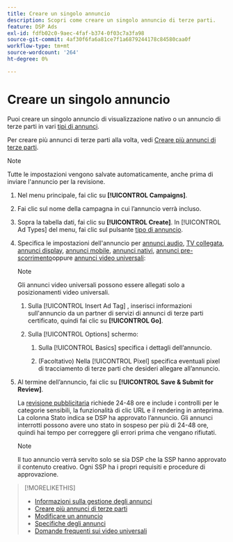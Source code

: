 ```yaml
---
title: Creare un singolo annuncio
description: Scopri come creare un singolo annuncio di terze parti.
feature: DSP Ads
exl-id: fdfb02c0-9aec-4faf-b374-0f03c7a3fa98
source-git-commit: 4af30f6fa6a81ce7f1a6879244178c84580caa0f
workflow-type: tm+mt
source-wordcount: '264'
ht-degree: 0%

---
```


# Creare un singolo annuncio

Puoi creare un singolo annuncio di visualizzazione nativo o un annuncio di terze parti in vari [tipi di annunci](ad-about.md#ad-types).

Per creare più annunci di terze parti alla volta, vedi [Creare più annunci di terze parti](ad-create-multiple.md).

>[!NOTE]
>
>Tutte le impostazioni vengono salvate automaticamente, anche prima di inviare l&#39;annuncio per la revisione.

1. Nel menu principale, fai clic su **[!UICONTROL Campaigns]**.

1. Fai clic sul nome della campagna in cui l’annuncio verrà incluso.

1. Sopra la tabella dati, fai clic su **[!UICONTROL Create]**. In [!UICONTROL Ad Types] del menu, fai clic sul pulsante [tipo di annuncio](ad-about.md#ad-types).

1. Specifica le impostazioni dell&#39;annuncio per [annunci audio](ad-settings-audio.md), [TV collegata](ad-settings-connected-tv.md), [annunci display](ad-settings-display.md), [annunci mobile](ad-settings-mobile.md), [annunci nativi](ad-settings-native.md), [annunci pre-scorrimento](ad-settings-pre-roll.md)oppure [annunci video universali](ad-settings-universal-video.md):

   >[!NOTE]
   >
   >Gli annunci video universali possono essere allegati solo a posizionamenti video universali.

   1. Sulla [!UICONTROL Insert Ad Tag] , inserisci informazioni sull&#39;annuncio da un partner di servizi di annunci di terze parti certificato, quindi fai clic su **[!UICONTROL Go]**.

   1. Sulla [!UICONTROL Options] schermo:

      1. Sulla [!UICONTROL Basics] specifica i dettagli dell’annuncio.

      1. (Facoltativo) Nella [!UICONTROL Pixel] specifica eventuali pixel di tracciamento di terze parti che desideri allegare all’annuncio.

1. Al termine dell’annuncio, fai clic su **[!UICONTROL Save & Submit for Review]**.

   La [revisione pubblicitaria](ad-about.md) richiede 24-48 ore e include i controlli per le categorie sensibili, la funzionalità di clic URL e il rendering in anteprima. La colonna Stato indica se DSP ha approvato l’annuncio. Gli annunci interrotti possono avere uno stato in sospeso per più di 24-48 ore, quindi hai tempo per correggere gli errori prima che vengano rifiutati.

   >[!NOTE]
   >
   >Il tuo annuncio verrà servito solo se sia DSP che la SSP hanno approvato il contenuto creativo. Ogni SSP ha i propri requisiti e procedure di approvazione.

>[!MORELIKETHIS]
>
>* [Informazioni sulla gestione degli annunci](ad-about.md)
>* [Creare più annunci di terze parti](ad-create-multiple.md)
>* [Modificare un annuncio](ad-edit.md)
>* [Specifiche degli annunci](ad-specs.md)
>* [Domande frequenti sui video universali](/help/dsp/campaign-management/faq-universal-video.md)

